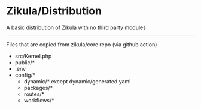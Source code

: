 # Zikula/Distribution

A basic distribution of Zikula with no third party modules

----

Files that are copied from zikula/core repo (via github action)
 - src/Kernel.php
 - public/*
 - .env
 - config/*
   - dynamic/* except dynamic/generated.yaml
   - packages/*
   - routes/*
   - workflows/*
